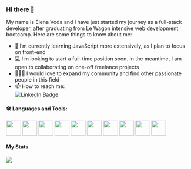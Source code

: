 <!DOCTYPE html>
<html lang="en">
<head>
  <meta charset="UTF-8">
  <meta name="viewport" content="width=device-width, initial-scale=1.0">
  <link rel="stylesheet" href="https://cdn.jsdelivr.net/gh/devicons/devicon@v2.15.1/devicon.min.css">
</head>
<body>

<h3>Hi there 👋</h3>
<p>My name is Elena Voda and I have just started my journey as a full-stack developer, after graduating from Le Wagon intensive web development bootcamp.
Here are some things to know about me:</p>

<ul>
  <li> 🌱 I’m currently learning JavaScript more extensively, as I plan to focus on front-end</li>
  <li> 💻 I’m looking to start a full-time position soon. In the meantime, I am open to collaborating on one-off freelance projects</li>
  <li> 🧑‍🤝‍🧑 I would love to expand my community and find other passionate people in this field</li>
  <li> 📫 How to reach me:</li>
    <a href="https://www.linkedin.com/in/elena-voda/" target=”_blank”>
      <img src="https://img.shields.io/badge/LinkedIn-blue?style=for-the-badge&logo=linkedin&logoColor=white" alt="LinkedIn Badge"/>
    </a>
</ul>

<h4>🛠️ Languages and Tools:</h4>
<div class="row">
<img src="https://cdn.jsdelivr.net/gh/devicons/devicon/icons/html5/html5-original.svg" width="40" height="40" />
<img src="https://cdn.jsdelivr.net/gh/devicons/devicon/icons/css3/css3-original.svg" width="40" height="40" />
<img src="https://cdn.jsdelivr.net/gh/devicons/devicon/icons/javascript/javascript-original.svg" width="40" height="40" />
<img src="https://cdn.jsdelivr.net/gh/devicons/devicon/icons/ruby/ruby-original.svg" width="40" height="40" />
<img src="https://cdn.jsdelivr.net/gh/devicons/devicon/icons/rails/rails-plain-wordmark.svg" width="40" height="40" />
<img src="https://cdn.jsdelivr.net/gh/devicons/devicon/icons/sqlite/sqlite-original.svg" width="40" height="40" />
<img src="https://cdn.jsdelivr.net/gh/devicons/devicon/icons/postgresql/postgresql-original.svg" width="40" height="40" />
<img src="https://cdn.jsdelivr.net/gh/devicons/devicon/icons/figma/figma-original.svg" width="40" height="40" />
<img src="https://cdn.jsdelivr.net/gh/devicons/devicon/icons/bootstrap/bootstrap-original.svg" width="40" height="40" />
<img src="https://cdn.jsdelivr.net/gh/devicons/devicon/icons/sass/sass-original.svg" width="40" height="40" />
</div>

<h4>My Stats</h4>
<picture>
  <img src="https://github-readme-stats.vercel.app/api?username=elenavoda&show_icons=true" />
</picture>
</body>
</html>
